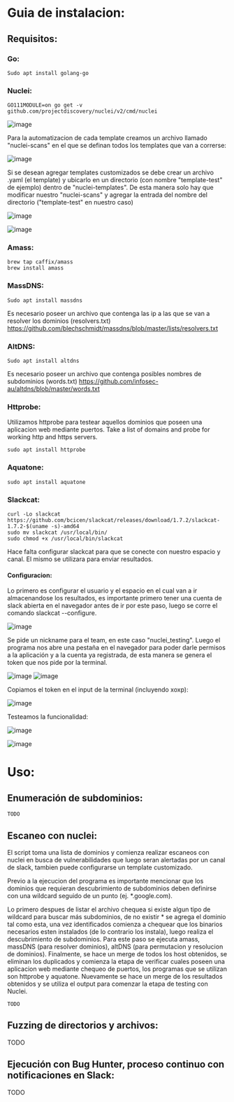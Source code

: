 # Guia de instalacion:

## Requisitos:

### Go: 
```
Sudo apt install golang-go
```
### Nuclei:
```
GO111MODULE=on go get -v github.com/projectdiscovery/nuclei/v2/cmd/nuclei
```
![image](https://user-images.githubusercontent.com/50958708/128386086-67e9aec3-e2f9-4fd2-8e75-38c32d68a476.png)

Para la automatizacion de cada template creamos un archivo llamado "nuclei-scans" en el que se definan todos los templates que van a correrse:

![image](https://user-images.githubusercontent.com/50958708/128386124-2cb271e1-bd86-4a34-ad88-659008060041.png)


Si se desean agregar templates customizados se debe crear un archivo .yaml (el template) y ubicarlo en un directorio (con nombre "template-test" de ejemplo) dentro de "nuclei-templates". De esta manera solo hay que modificar nuestro "nuclei-scans" y agregar la entrada del nombre del directorio ("template-test" en nuestro caso)

![image](https://user-images.githubusercontent.com/50958708/128386160-d0570909-4c14-4b17-aee6-6cd30ef4997e.png)

![image](https://user-images.githubusercontent.com/50958708/128386190-f7fb3ede-d5db-4968-a24b-cf56d8719384.png)

### Amass:
```
brew tap caffix/amass
brew install amass
```

### MassDNS:
```
Sudo apt install massdns
```
Es necesario poseer un archivo que contenga las ip a las que se van a resolver los dominios (resolvers.txt)
https://github.com/blechschmidt/massdns/blob/master/lists/resolvers.txt

### AltDNS:
```
Sudo apt install altdns
```
Es necesario poseer un archivo que contenga posibles nombres de subdominios (words.txt)
https://github.com/infosec-au/altdns/blob/master/words.txt

### Httprobe: 
Utilizamos httprobe para testear aquellos dominios que poseen una aplicacion web mediante puertos.
Take a list of domains and probe for working http and https servers.
```
sudo apt install httprobe
```
### Aquatone: 
```
sudo apt install aquatone
```

### Slackcat:
```
curl -Lo slackcat https://github.com/bcicen/slackcat/releases/download/1.7.2/slackcat-1.7.2-$(uname -s)-amd64
sudo mv slackcat /usr/local/bin/
sudo chmod +x /usr/local/bin/slackcat
```
Hace falta configurar slackcat para que se conecte con nuestro espacio y canal. El mismo se utilizara para enviar resultados.

#### Configuracion:
Lo primero es configurar el usuario y el espacio en el cual van a ir almacenandose los resultados, es importante primero tener una cuenta de slack abierta en el navegador antes de ir por este paso, luego se corre el comando slackcat --configure.

![image](https://user-images.githubusercontent.com/50958708/128386263-15602b3d-25d6-4ad7-99d6-4df22c9be206.png)


Se pide un nickname para el team, en este caso "nuclei_testing". Luego el programa nos abre una pestaña en el navegador para poder darle permisos a la aplicación y a la cuenta ya registrada, de esta manera se genera el token que nos pide por la terminal.

![image](https://user-images.githubusercontent.com/50958708/128386412-48289acc-4657-444e-aa76-0867550d34c3.png)
![image](https://user-images.githubusercontent.com/50958708/128386717-7d3016b0-89eb-4ab0-8800-347bee363e0f.png)

Copiamos el token en el input de la terminal (incluyendo xoxp):

![image](https://user-images.githubusercontent.com/50958708/128386849-5461619e-4531-4fa9-bdee-9ce5679d25ea.png)

Testeamos la funcionalidad:

![image](https://user-images.githubusercontent.com/50958708/128386932-5fe38377-8cc5-4411-a826-e5445f3ec7cc.png)

![image](https://user-images.githubusercontent.com/50958708/128386993-e141d0d6-c293-417d-a8bb-6a21d6e19438.png)


# Uso:

## Enumeración de subdominios: 
```
TODO
```
## Escaneo con nuclei:
El script toma una lista de dominios y comienza realizar escaneos con nuclei en busca de vulnerabilidades que luego seran alertadas por un canal de slack, tambien puede configurarse un template customizado.

Previo a la ejecucion del programa es importante mencionar que los dominios que requieran descubrimiento de subdominios deben definirse con una wildcard seguido de un punto (ej. \*.google.com).

Lo primero despues de listar el archivo chequea si existe algun tipo de wildcard para buscar más subdominios, de no existir * se agrega el dominio tal como esta, una vez identificados comienza a chequear que los binarios necesarios esten instalados (de lo contrario los instala), luego realiza el descubrimiento de subdominios. Para este paso se ejecuta amass, massDNS (para resolver dominios), altDNS (para permutacion y resolucion de dominios). Finalmente, se hace un merge de todos los host obtenidos, se eliminan los duplicados y comienza la etapa de verificar cuales poseen una aplicacion web mediante chequeo de puertos, los programas que se utilizan son httprobe y aquatone. Nuevamente se hace un merge de los resultados obtenidos y se utiliza el output para comenzar la etapa de testing con Nuclei.

```
TODO
```

## Fuzzing de directorios y archivos:
TODO

## Ejecución con Bug Hunter, proceso continuo con notificaciones en Slack:
TODO